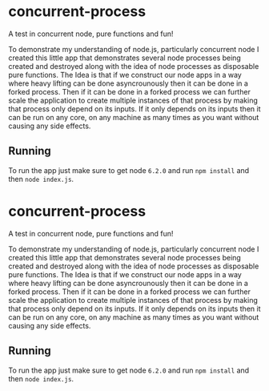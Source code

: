 # concurrent-process
A test in concurrent node, pure functions and fun!

To demonstrate my understanding of node.js, particularly concurrent node I created this little app that demonstrates several node processes being created and destroyed along with the idea of node processes as disposable pure functions. The Idea is that if we construct our node apps in a way where heavy lifting can be done asyncrounously then it can be done in a forked process. Then if it can be done in a forked process we can further scale the application to create multiple instances of that process by making that process only depend on its inputs. If it only depends on its inputs then it can be run on any core, on any machine as many times as you want without causing any side effects. 

## Running
To run the app just make sure to get node `6.2.0` and run `npm install` and then `node index.js`.
# concurrent-process
A test in concurrent node, pure functions and fun!

To demonstrate my understanding of node.js, particularly concurrent node I created this little app that demonstrates several node processes being created and destroyed along with the idea of node processes as disposable pure functions. The Idea is that if we construct our node apps in a way where heavy lifting can be done asyncrounously then it can be done in a forked process. Then if it can be done in a forked process we can further scale the application to create multiple instances of that process by making that process only depend on its inputs. If it only depends on its inputs then it can be run on any core, on any machine as many times as you want without causing any side effects. 

## Running
To run the app just make sure to get node `6.2.0` and run `npm install` and then `node index.js`.
